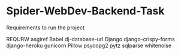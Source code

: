 # Spider-WebDev-Backend-Task

Requirements to run the project 


REQURW
asgiref
Babel
dj-database-url
Django
django-crispy-forms
django-heroku
gunicorn
Pillow
psycopg2
pytz
sqlparse
whitenoise
